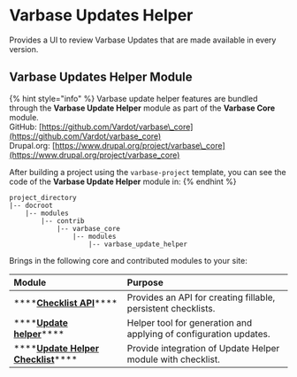 # Varbase Updates Helper

Provides a UI to review Varbase Updates that are made available in every version.

## Varbase Updates Helper Module <a id="varbase-tour-module"></a>

{% hint style="info" %}
Varbase update helper features are bundled through the **Varbase Update Helper** module as part of the **Varbase Core** module.  
GitHub: [https://github.com/Vardot/varbase\_core](https://github.com/Vardot/varbase_core)  
Drupal.org: [https://www.drupal.org/project/varbase\_core](https://www.drupal.org/project/varbase_core)

After building a project using the `varbase-project` template, you can see the code of the **Varbase Update Helper** module in:
{% endhint %}

```text
project_directory
|-- docroot
    |-- modules
        |-- contrib
            |-- varbase_core
                |-- modules
                    |-- varbase_update_helper
```

Brings in the following core and contributed modules to your site:

| Module | Purpose |
| :--- | :--- |
| \*\*\*\*[**Checklist API**](https://www.drupal.org/project/checklistapi)\*\*\*\* | Provides an API for creating fillable, persistent checklists. |
| \*\*\*\*[**Update helper**](https://www.drupal.org/project/update_helper)\*\*\*\* | Helper tool for generation and applying of configuration updates. |
| \*\*\*\*[**Update Helper Checklist**](https://www.drupal.org/project/update_helper)\*\*\*\* | Provide integration of Update Helper module with checklist. |

